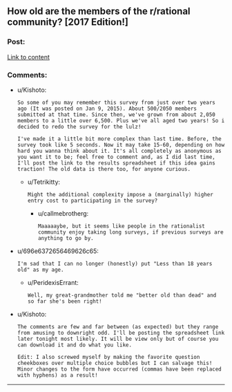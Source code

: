 ## How old are the members of the r/rational community? [2017 Edition!]

### Post:

[Link to content](https://docs.google.com/forms/d/e/1FAIpQLSd_mhvYoQdpZMAPlYOcg2erOu72i2fHcKQjcqQydMW77Z2DYA/viewform?usp=send_form)

### Comments:

- u/Kishoto:
  ```
  So some of you may remember this survey from just over two years ago (It was posted on Jan 9, 2015). About 500/2050 members submitted at that time. Since then, we've grown from about 2,050 members to a little over 6,500. Plus we've all aged two years! So i decided to redo the survey for the lulz!

  I've made it a little bit more complex than last time. Before, the survey took like 5 seconds. Now it may take 15-60, depending on how hard you wanna think about it. It's all completely as anonymous as you want it to be; feel free to comment and, as I did last time, I'll post the link to the results spreadsheet if this idea gains traction! The old data is there too, for anyone curious.
  ```

  - u/Tetrikitty:
    ```
    Might the additional complexity impose a (marginally) higher entry cost to participating in the survey?
    ```

    - u/callmebrotherg:
      ```
      Maaaaaybe, but it seems like people in the rationalist community enjoy taking long surveys, if previous surveys are anything to go by.
      ```

- u/696e6372656469626c65:
  ```
  I'm sad that I can no longer (honestly) put "Less than 18 years old" as my age.
  ```

  - u/PeridexisErrant:
    ```
    Well, my great-grandmother told me "better old than dead" and so far she's been right!
    ```

- u/Kishoto:
  ```
  The comments are few and far between (as expected) but they range from amusing to downright odd. I'll be posting the spreadsheet link later tonight most likely. It will be view only but of course you can download it and do what you like. 

  Edit: I also screwed myself by making the favorite question cheekboxes over multiple choice bubbles but I can salvage this! Minor changes to the form have occurred (commas have been replaced with hyphens) as a result!
  ```

---

